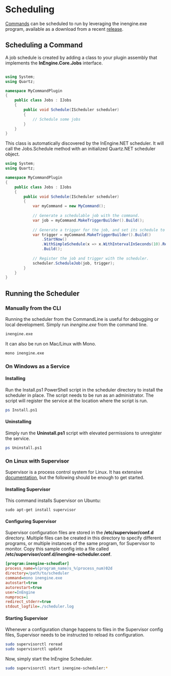 # Scheduling

[Commands](commands) can be scheduled to run by leveraging the inengine.exe program, available as a download from a recent [release](https://github.com/InEngine-NET/InEngine.NET/releases).

## Scheduling a Command

A job schedule is created by adding a class to your plugin assembly that implements the **InEngine.Core.Jobs** interface.

```csharp

using System;
using Quartz;

namespace MyCommandPlugin
{
    public class Jobs : IJobs
    {
        public void Schedule(IScheduler scheduler)
        {
            // Schedule some jobs
        }
    }
}
```

This class is automatically discovered by the InEngine.NET scheduler.
It will call the Jobs.Schedule method with an initialized Quartz.NET scheduler object.

```csharp
using System;
using Quartz;

namespace MyCommandPlugin
{
    public class Jobs : IJobs
    {
        public void Schedule(IScheduler scheduler)
        {
            var myCommand = new MyCommand();
            
            // Generate a schedulable job with the command.
            var job = myCommand.MakeTriggerBuilder().Build();
            
            // Generate a trigger for the job, and set its schedule to every 10 seconds.
            var trigger = myCommand.MakeTriggerBuilder().Build()
                .StartNow()
                .WithSimpleSchedule(x => x.WithIntervalInSeconds(10).RepeatForever())
                .Build();
                
            // Register the job and trigger with the scheduler.
            scheduler.ScheduleJob(job, trigger);
        }
    }
}

```

## Running the Scheduler

### Manually from the CLI

Running the scheduler from the CommandLine is useful for debugging or local development. Simply run *inengine.exe* from the command line.

```bash
inengine.exe
```

It can also be run on Mac/Linux with Mono.

```bash
mono inengine.exe
``` 

### On Windows as a Service


#### Installing
Run the Install.ps1 PowerShell script in the scheduler directory to install the scheduler in place. The script needs to be run as an administrator. The script will register the service at the location where the script is run. 

```bash
ps Install.ps1
```

#### Uninstalling

Simply run the **Uninstall.ps1** script with elevated permissions to unregister the service.

```bash
ps Uninstall.ps1
```

### On Linux with Supervisor

Supervisor is a process control system for Linux. It has extensive [documentation](http://supervisord.org/index.html), but the following should be enough to get started.

#### Installing Supervisor

This command installs Supervisor on Ubuntu:

```
sudo apt-get install supervisor
```

#### Configuring Supervisor

Supervisor configuration files are stored in the **/etc/supervisor/conf.d** directory. Multiple files can be created in this directory to specify different programs, or multiple instances of the same program, for Supervisor to monitor. Copy this sample config into a file called **/etc/supervisor/conf.d/inengine-scheduler.conf**. 

```ini
[program:inengine-scheudler]
process_name=%(program_name)s_%(process_num)02d
directory=/path/to/scheduler
command=mono inengine.exe
autostart=true
autorestart=true
user=InEngine
numprocs=1
redirect_stderr=true
stdout_logfile=./scheduler.log
```

#### Starting Supervisor

Whenever a configuration change happens to files in the Supervisor config files, Supervisor needs to be instructed to reload its configuration.

```bash
sudo supervisorctl reread
sudo supervisorctl update
```

Now, simply start the InEngine Scheduler.

```bash
sudo supervisorctl start inengine-scheduler:*
```


